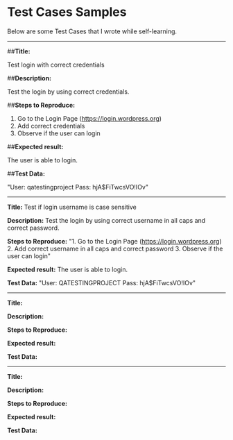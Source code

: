 # Test Cases Samples

Below are some Test Cases that I wrote while self-learning.

_______________________________________________________________

##**Title:**

Test login with correct credentials

##**Description:**

Test the login by using correct credentials.

##**Steps to Reproduce:**
1. Go to the Login Page (https://login.wordpress.org)
2. Add correct credentials
3. Observe if the user can login

##**Expected result:**

The user is able to login.

##**Test Data:**

"User: qatestingproject
Pass: hjA$FiTwcsVO!IOv"
_______________________________________________________________

**Title:**
Test if login username is case sensitive

**Description:**
Test the login by using correct username in all caps and correct password.

**Steps to Reproduce:**
"1. Go to the Login Page (https://login.wordpress.org)
2. Add correct username in all caps and correct password
3. Observe if the user can login"

**Expected result:**
The user is able to login.

**Test Data:**
"User: QATESTINGPROJECT
Pass: hjA$FiTwcsVO!IOv"
_______________________________________________________________

**Title:**
<placeholder>

**Description:**
<placeholder>

**Steps to Reproduce:**
<placeholder>

**Expected result:**
<placeholder>

**Test Data:**
<placeholder>
_______________________________________________________________

**Title:**
<placeholder>

**Description:**
<placeholder>

**Steps to Reproduce:**
<placeholder>

**Expected result:**
<placeholder>

**Test Data:**
<placeholder>
